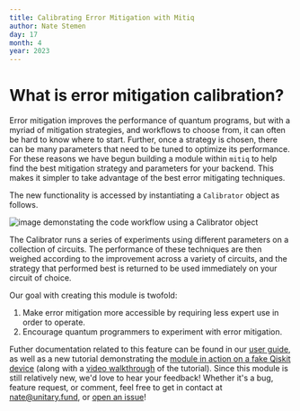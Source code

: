 ```yaml
---
title: Calibrating Error Mitigation with Mitiq
author: Nate Stemen
day: 17
month: 4
year: 2023
---
```


# What is error mitigation calibration?

Error mitigation improves the performance of quantum programs, but with a myriad of mitigation strategies, and workflows to choose from, it can often be hard to know where to start.
Further, once a strategy is chosen, there can be many parameters that need to be tuned to optimize its performance.
For these reasons we have begun building a module within `mitiq` to help find the best mitigation strategy and parameters for your backend.
This makes it simpler to take advantage of the best error mitigating techniques.

The new functionality is accessed by instantiating a `Calibrator` object as follows.

<!-- ```py
from mitiq import Calibrator

cal = Calibrator(execute, frontend="cirq")
cal.execute_with_mitigation(circuit)
``` -->

![image demonstating the code workflow using a `Calibrator` object](/images/mitiq-demo.png)

The Calibrator runs a series of experiments using different parameters on a collection of circuits.
The performance of these techniques are then weighed according to the improvement across a variety of circuits, and the strategy that performed best is returned to be used immediately on your circuit of choice.

Our goal with creating this module is twofold:

1. Make error mitigation more accessible by requiring less expert use in order to operate.
2. Encourage quantum programmers to experiment with error mitigation.

Futher documentation related to this feature can be found in our [user guide](https://mitiq.readthedocs.io/en/latest/guide/calibrators.html), as well as a new tutorial demonstrating the [module in action on a fake Qiskit device](https://mitiq.readthedocs.io/en/latest/examples/calibration-tutorial.html) (along with a [video walkthrough](https://www.youtube.com/watch?v=dB_3R84ewig) of the tutorial).
Since this module is still relatively new, we'd love to hear your feedback!
Whether it's a bug, feature request, or comment, feel free to get in contact at [nate@unitary.fund](mailto:nate@unitary.fund), or [open an issue](https://github.com/unitaryfund/mitiq/issues/new)!